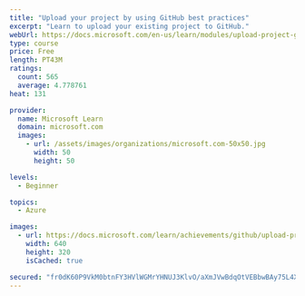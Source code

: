 ```yaml
---
title: "Upload your project by using GitHub best practices"
excerpt: "Learn to upload your existing project to GitHub."
webUrl: https://docs.microsoft.com/en-us/learn/modules/upload-project-github/
type: course
price: Free
length: PT43M
ratings:
  count: 565
  average: 4.778761
heat: 131

provider:
  name: Microsoft Learn
  domain: microsoft.com
  images:
    - url: /assets/images/organizations/microsoft.com-50x50.jpg
      width: 50
      height: 50

levels:
  - Beginner

topics:
  - Azure

images:
  - url: https://docs.microsoft.com/learn/achievements/github/upload-project-github-social.png
    width: 640
    height: 320
    isCached: true

secured: "fr0dK60P9VkM0btnFY3HVlWGMrYHNUJ3KlvO/aXmJVwBdqOtVEBbwBAy75L4X0C+XEfGDpx5jFjQYESFMwHU+0lyLMbO+b7CYwS9wJ9FseT7Mmi9+0iMB3w8gVzv6H9hLhD05TOqd6AhBmYMnDjR82zLHm6o1e+CrKrVvJDL+nr6AYu+m3GdNyOwcXF3q67YTRNNksG+01PRAJJKpV5+yq7nEyJCiuLMeVvw3CeG7QBadfxepnnm3uBIK2QYiY83Y1V1jy2GRDwAcQq9QGCaFjLw+PiDNMbOEPMrxy5MXWTf9BWMjx3KM31h7p1OpR9xrXR9SvIHwCG/EYY0lowpNN+Dnuf2iFRn1GUjcGwIqHlVfWL1D5ZJv7Wv7BWBWmwmk3HM6Ibx6xAjPN1Sn388d2hWlT/3urg8hJAUz6GE/Q4=;rqHZtFRAauE0JRsmrV6vhQ=="
---
```


